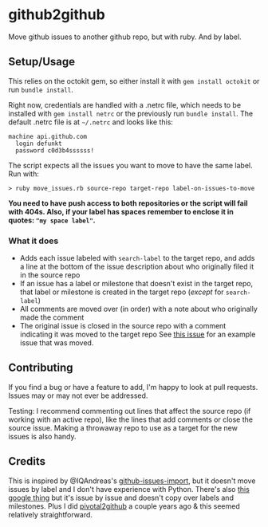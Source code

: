 # github2github
Move github issues to another github repo, but with ruby. And by label.

## Setup/Usage
This relies on the octokit gem, so either install it with `gem install octokit` or run `bundle install`. 

Right now, credentials are handled with a .netrc file, which needs to be installed with `gem install netrc` or the previously run `bundle install`. The default .netrc file is at `~/.netrc` and looks like this:
````
machine api.github.com
  login defunkt
  password c0d3b4ssssss!
````

The script expects all the issues you want to move to have the same label. Run with:
````
> ruby move_issues.rb source-repo target-repo label-on-issues-to-move
````
**You need to have push access to both repositories or the script will fail with 404s. Also, if your label has spaces remember to enclose it in quotes: `"my space label"`.**

### What it does
* Adds each issue labeled with `search-label` to the target repo, and adds a line at the bottom of the issue description about who originally filed it in the source repo
* If an issue has a label or milestone that doesn't exist in the target repo, that label or milestone is created in the target repo (*except* for `search-label`)
* All comments are moved over (in order) with a note about who originally made the comment
* The original issue is closed in the source repo with a comment indicating it was moved to the target repo
See [this issue](https://github.com/codeforamerica/nola-2016-fellows/issues/61) for an example issue that was moved.

## Contributing
If you find a bug or have a feature to add, I'm happy to look at pull requests. Issues may or may not ever be addressed.

Testing: I recommend commenting out lines that affect the source repo (if working with an active repo), like the lines that add comments or close the source issue. Making a throwaway repo to use as a target for the new issues is also handy.

## Credits
This is inspired by @IQAndreas's [github-issues-import](https://github.com/IQAndreas/github-issues-import), but it doesn't move issues by label and I don't have experience with Python. There's also [this google thing](https://github-issue-mover.appspot.com/) but it's issue by issue and doesn't copy over labels and milestones. Plus I did [pivotal2github](https://github.com/antislice/pivotal2github) a couple years ago & this seemed relatively straightforward.
